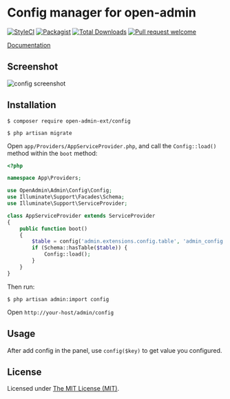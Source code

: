 Config manager for open-admin
========================

[![StyleCI](https://styleci.io/repos/387844084/shield?branch=main)](https://styleci.io/repos/387844084)
[![Packagist](https://img.shields.io/github/license/open-admin-org/config?style=flat-square&color=brightgreen)](https://packagist.org/packages/open-admin-ext/config)
[![Total Downloads](https://img.shields.io/packagist/dt/open-admin-ext/config?style=flat-square)](https://packagist.org/packages/open-admin-ext/config)
[![Pull request welcome](https://img.shields.io/badge/pr-welcome-green?style=flat-square&color=brightgreen)]()


[Documentation](http://open-admin.org/docs/en/extension-config)

## Screenshot

![config screenshot](https://open-admin.org/docs/images/screenshots/ext-config.png)

## Installation

```
$ composer require open-admin-ext/config

$ php artisan migrate
```

Open `app/Providers/AppServiceProvider.php`, and call the `Config::load()` method within the `boot` method:

```php
<?php

namespace App\Providers;

use OpenAdmin\Admin\Config\Config;
use Illuminate\Support\Facades\Schema;
use Illuminate\Support\ServiceProvider;

class AppServiceProvider extends ServiceProvider
{
    public function boot()
    {
        $table = config('admin.extensions.config.table', 'admin_config');
        if (Schema::hasTable($table)) {
            Config::load();
        }
    }
}
```

Then run: 

```
$ php artisan admin:import config
```

Open `http://your-host/admin/config`

## Usage

After add config in the panel, use `config($key)` to get value you configured.

License
------------
Licensed under [The MIT License (MIT)](LICENSE).
